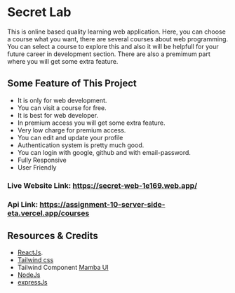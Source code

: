 
# Secret Lab

This is online based quality learning web application. Here, you can choose a course what you want, there are several courses about web programming. You can select a course to explore this and also it will be helpfull for your future career in development section. There are also a premimum part where you will get some extra feature.

## Some Feature of This Project
* It is only for web development.
* You can visit a course for free.
* It is best for web developer.
* In premium access you will get some extra feature.
* Very low charge for premium access.
* You can edit and update your profile
* Authentication system is pretty much good.
* You can login with google, github and with email-password.
* Fully Responsive
* User Friendly

### Live Website Link: https://secret-web-1e169.web.app/

### Api Link: https://assignment-10-server-side-eta.vercel.app/courses

## Resources & Credits
* [ReactJs](https://reactjs.org/).
* [Tailwind css](https://tailwindcss.com/docs/installation)
* Tailwind Component [Mamba UI](https://www.mambaui.com/components)
* [NodeJs](https://nodejs.org/en/about/)
* [expressJs](https://expressjs.com/en/starter/installing.html)











